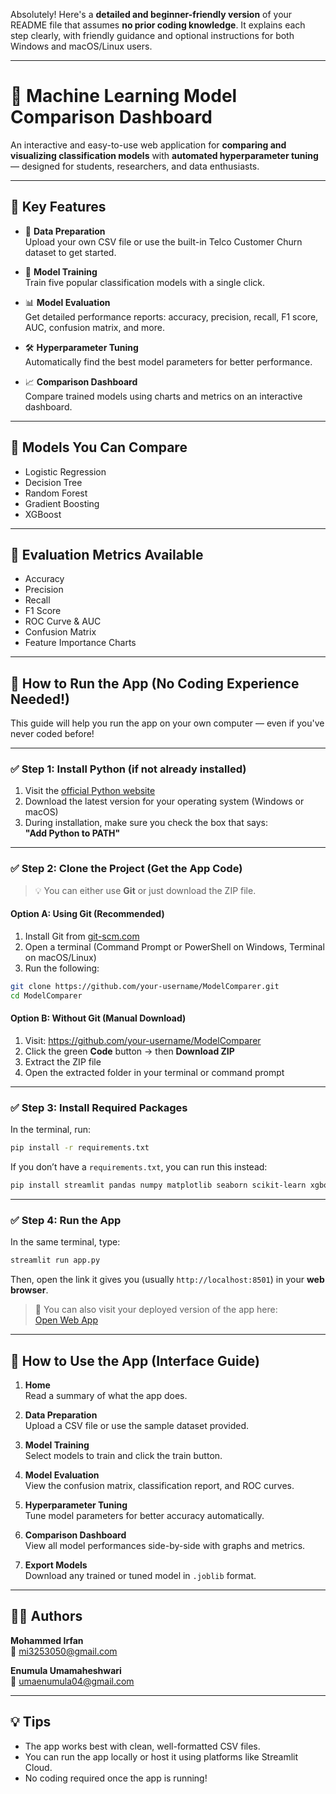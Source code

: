 Absolutely! Here's a **detailed and beginner-friendly version** of your README file that assumes **no prior coding knowledge**. It explains each step clearly, with friendly guidance and optional instructions for both Windows and macOS/Linux users.

---

# 🚀 Machine Learning Model Comparison Dashboard

An interactive and easy-to-use web application for **comparing and visualizing classification models** with **automated hyperparameter tuning** — designed for students, researchers, and data enthusiasts.

---

## 🌟 Key Features

- 📂 **Data Preparation**  
  Upload your own CSV file or use the built-in Telco Customer Churn dataset to get started.

- 🧠 **Model Training**  
  Train five popular classification models with a single click.

- 📊 **Model Evaluation**  
  Get detailed performance reports: accuracy, precision, recall, F1 score, AUC, confusion matrix, and more.

- 🛠️ **Hyperparameter Tuning**  
  Automatically find the best model parameters for better performance.

- 📈 **Comparison Dashboard**  
  Compare trained models using charts and metrics on an interactive dashboard.

---

## 🤖 Models You Can Compare

- Logistic Regression  
- Decision Tree  
- Random Forest  
- Gradient Boosting  
- XGBoost

---

## 📏 Evaluation Metrics Available

- Accuracy  
- Precision  
- Recall  
- F1 Score  
- ROC Curve & AUC  
- Confusion Matrix  
- Feature Importance Charts

---

## 🧰 How to Run the App (No Coding Experience Needed!)

This guide will help you run the app on your own computer — even if you've never coded before!

---

### ✅ Step 1: Install Python (if not already installed)

1. Visit the [official Python website](https://www.python.org/downloads/)  
2. Download the latest version for your operating system (Windows or macOS)
3. During installation, make sure you check the box that says:  
   **"Add Python to PATH"**

---

### ✅ Step 2: Clone the Project (Get the App Code)

> 💡 You can either use **Git** or just download the ZIP file.

#### Option A: Using Git (Recommended)
1. Install Git from [git-scm.com](https://git-scm.com/)
2. Open a terminal (Command Prompt or PowerShell on Windows, Terminal on macOS/Linux)
3. Run the following:
```bash
git clone https://github.com/your-username/ModelComparer.git
cd ModelComparer
```

#### Option B: Without Git (Manual Download)
1. Visit: https://github.com/your-username/ModelComparer
2. Click the green **Code** button → then **Download ZIP**
3. Extract the ZIP file
4. Open the extracted folder in your terminal or command prompt

---

### ✅ Step 3: Install Required Packages

In the terminal, run:
```bash
pip install -r requirements.txt
```

If you don’t have a `requirements.txt`, you can run this instead:
```bash
pip install streamlit pandas numpy matplotlib seaborn scikit-learn xgboost joblib
```

---

### ✅ Step 4: Run the App

In the same terminal, type:
```bash
streamlit run app.py
```

Then, open the link it gives you (usually `http://localhost:8501`) in your **web browser**.

> 🔗 You can also visit your deployed version of the app here:  
[Open Web App](https://opulent-space-waffle-69gj546x5rp43xxwv-5000.app.github.dev/)

---

## 🎯 How to Use the App (Interface Guide)

1. **Home**  
   Read a summary of what the app does.

2. **Data Preparation**  
   Upload a CSV file or use the sample dataset provided.

3. **Model Training**  
   Select models to train and click the train button.

4. **Model Evaluation**  
   View the confusion matrix, classification report, and ROC curves.

5. **Hyperparameter Tuning**  
   Tune model parameters for better accuracy automatically.

6. **Comparison Dashboard**  
   View all model performances side-by-side with graphs and metrics.

7. **Export Models**  
   Download any trained or tuned model in `.joblib` format.

---

## 👨‍💻 Authors

**Mohammed Irfan**  
📧 mi3253050@gmail.com

**Enumula Umamaheshwari**  
📧 umaenumula04@gmail.com

---

## 💡 Tips

- The app works best with clean, well-formatted CSV files.
- You can run the app locally or host it using platforms like Streamlit Cloud.
- No coding required once the app is running!

